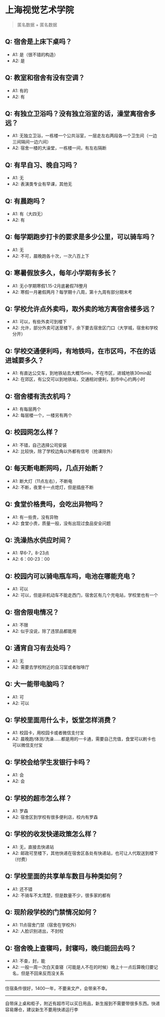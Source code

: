 # 上海视觉艺术学院
> 匿名数据 + 匿名数据
## Q: 宿舍是上床下桌吗？
- A1: 是（很不错的构造）
- A2: 是
## Q: 教室和宿舍有没有空调？
- A1: 有的
- A2: 有
## Q: 有独立卫浴吗？没有独立浴室的话，澡堂离宿舍多远？
- A1: 无独立卫浴，一栋楼一个公共浴室，一层走左右两段各一个卫生间（一边三间隔间一边六间）
- A2: 宿舍一楼的大澡堂，一栋楼一间，有左右隔断
## Q: 有早自习、晚自习吗？
- A1: 无
- A2: 表演类专业有早课，其他无
## Q: 有晨跑吗？
- A1: 有（大四无）
- A2: 有
## Q: 每学期跑步打卡的要求是多少公里，可以骑车吗？
- A1: 无
- A2: 不可，晨晚跑各十次，一次八百上下
## Q: 寒暑假放多久，每年小学期有多长？
- A1: 无小学期寒假1.15-2月底暑假78整月
- A2: 寒假一月暑假两月？每学期十八周，第十九周有部分期末考
## Q: 学校允许点外卖吗，取外卖的地方离宿舍楼多远？
- A1: 可以，有些外卖可到楼下
- A2: 允许，部分外卖可送至楼下，余下要去宿舍区门口（大学城，宿舍和学校分开）
## Q: 学校交通便利吗，有地铁吗，在市区吗，不在的话进城要多久？
- A1: 有直达公交车，到地铁站去大概15min，不在市区，进城地铁30min起
- A2: 在郊区，有公交可以到地铁站，交通相对便利，到市中心约两小时
## Q: 宿舍楼有洗衣机吗？
- A1: 有每层两个
- A2: 每层楼一个，一楼另有两个
## Q: 校园网怎么样？
- A1: 不错，自己选择公司安装
- A2: 比较快，除了学校边角以外都有信号（抢课除外）
## Q: 每天断电断网吗，几点开始断？
- A1: 断大灯（11点左右），不断电
- A2: 不断，夜里十一点熄灯，但是插座不断
## Q: 食堂价格贵吗，会吃出异物吗？
- A1: 有一些贵，没有异物
- A2: 食堂小贵，质量一般，没有出现过食品安全问题
## Q: 洗澡热水供应时间？
- A1: 早6-7，8-23点
- A2: 6：00-23：00
## Q: 校园内可以骑电瓶车吗，电池在哪能充电？
- A1: 可以
- A2: 可以，但是非机动车不能走西门，宿舍区有几个充电站，学校里也有一个
## Q: 宿舍限电情况？
- A1: 不限
- A2: 似乎没说，除了违禁品都能用
## Q: 通宵自习有去处吗？
- A1: 无
- A2: 需要去学校附近的自习室或者咖啡厅
## Q: 大一能带电脑吗？
- A1: 可
- A2: 可以
## Q: 学校里面用什么卡，饭堂怎样消费？
- A1: 校园卡，用校园卡或者微信支付宝
- A2: 晨晚跑/体测/洗澡……都是用的一卡通，需要自己充值，食堂可以刷卡也可以微信支付宝
## Q: 学校会给学生发银行卡吗？
- A1: 会
- A2: 会
## Q: 学校的超市怎么样？
- A1: 罗森
- A2: 宿舍区到学校有很多便利店，校内有罗森
## Q: 学校的收发快递政策怎么样？
- A1: 无，直接去快递站
- A2: 邮政可至楼下，其他快递在宿舍区各处有快递站，也可让人代取送到楼下（付费）
## Q: 学校里面的共享单车数目与种类如何？
- A1: 还不错
- A2: 不骑车不太清楚，但是数量不少，很多家的都有
## Q: 现阶段学校的门禁情况如何？
- A1: 11点宿舍门禁（宿舍在学校外）
- A2: 人脸识别进出，不封校
## Q: 宿舍晚上查寝吗，封寝吗，晚归能回去吗？
- A1: 不查，封，能
- A2: 一般一周一次白天查寝（可能是人不在的时候）晚上十一点后算晚归要记名，但是不回来反而没关系
***
住宿条件很好，1400一年，不要来文产，会带来不幸。
***
自带床上桌和柜子，附近有超市可以买日用品，新生报到不需要带很多东西。快递容易爆仓，建议新生不要用快递运行李